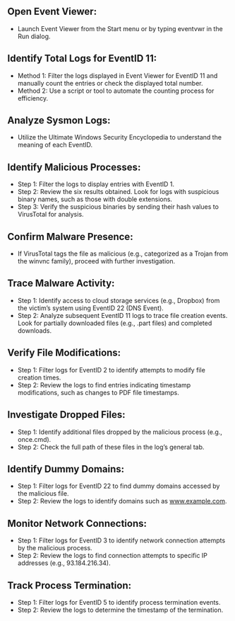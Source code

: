 ## Open Event Viewer:
- Launch Event Viewer from the Start menu or by typing eventvwr in the Run dialog.
## Identify Total Logs for EventID 11:
- Method 1: Filter the logs displayed in Event Viewer for EventID 11 and manually count the entries or check the displayed total number.
- Method 2: Use a script or tool to automate the counting process for efficiency.
## Analyze Sysmon Logs:
- Utilize the Ultimate Windows Security Encyclopedia to understand the meaning of each EventID.
## Identify Malicious Processes:
- Step 1: Filter the logs to display entries with EventID 1.
- Step 2: Review the six results obtained. Look for logs with suspicious binary names, such as those with double extensions.
- Step 3: Verify the suspicious binaries by sending their hash values to VirusTotal for analysis.
## Confirm Malware Presence:
- If VirusTotal tags the file as malicious (e.g., categorized as a Trojan from the winvnc family), proceed with further investigation.
## Trace Malware Activity:
- Step 1: Identify access to cloud storage services (e.g., Dropbox) from the victim’s system using EventID 22 (DNS Event).
- Step 2: Analyze subsequent EventID 11 logs to trace file creation events. Look for partially downloaded files (e.g., .part files) and completed downloads.
## Verify File Modifications:
- Step 1: Filter logs for EventID 2 to identify attempts to modify file creation times.
- Step 2: Review the logs to find entries indicating timestamp modifications, such as changes to PDF file timestamps.
## Investigate Dropped Files:
- Step 1: Identify additional files dropped by the malicious process (e.g., once.cmd).
- Step 2: Check the full path of these files in the log’s general tab.
## Identify Dummy Domains:
- Step 1: Filter logs for EventID 22 to find dummy domains accessed by the malicious file.
- Step 2: Review the logs to identify domains such as www.example.com.
## Monitor Network Connections:
- Step 1: Filter logs for EventID 3 to identify network connection attempts by the malicious process.
- Step 2: Review the logs to find connection attempts to specific IP addresses (e.g., 93.184.216.34).
## Track Process Termination:
- Step 1: Filter logs for EventID 5 to identify process termination events.
- Step 2: Review the logs to determine the timestamp of the termination.
